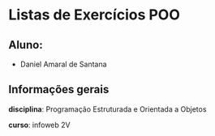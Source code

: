 # Listas de Exercícios POO

## Aluno:
- Daniel Amaral de Santana

## Informações gerais

**disciplina**: Programação Estruturada e Orientada a Objetos

**curso**: infoweb 2V

